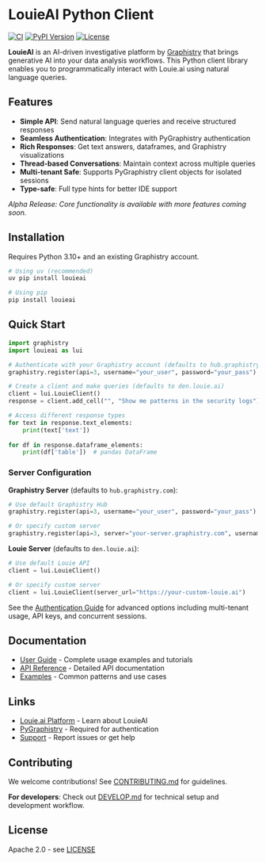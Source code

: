 # LouieAI Python Client

[![CI](https://github.com/graphistry/louie-py/actions/workflows/ci.yml/badge.svg)](https://github.com/graphistry/louie-py/actions/workflows/ci.yml)
[![PyPI Version](https://img.shields.io/pypi/v/louieai.svg)](https://pypi.org/project/louieai/)
[![License](https://img.shields.io/badge/License-Apache%202.0-blue.svg)](LICENSE)

**LouieAI** is an AI-driven investigative platform by [Graphistry](https://www.graphistry.com) that brings generative AI into your data analysis workflows. This Python client library enables you to programmatically interact with Louie.ai using natural language queries.

## Features

- **Simple API**: Send natural language queries and receive structured responses
- **Seamless Authentication**: Integrates with PyGraphistry authentication
- **Rich Responses**: Get text answers, dataframes, and Graphistry visualizations
- **Thread-based Conversations**: Maintain context across multiple queries
- **Multi-tenant Safe**: Supports PyGraphistry client objects for isolated sessions
- **Type-safe**: Full type hints for better IDE support

*Alpha Release: Core functionality is available with more features coming soon.*

## Installation

Requires Python 3.10+ and an existing Graphistry account.

```bash
# Using uv (recommended)
uv pip install louieai

# Using pip
pip install louieai
```

## Quick Start

```python
import graphistry
import louieai as lui

# Authenticate with your Graphistry account (defaults to hub.graphistry.com)
graphistry.register(api=3, username="your_user", password="your_pass")

# Create a client and make queries (defaults to den.louie.ai)
client = lui.LouieClient()
response = client.add_cell("", "Show me patterns in the security logs")

# Access different response types
for text in response.text_elements:
    print(text['text'])
    
for df in response.dataframe_elements:
    print(df['table'])  # pandas DataFrame
```

### Server Configuration

**Graphistry Server** (defaults to `hub.graphistry.com`):
```python
# Use default Graphistry Hub
graphistry.register(api=3, username="your_user", password="your_pass")

# Or specify custom server
graphistry.register(api=3, server="your-server.graphistry.com", username="your_user", password="your_pass")
```

**Louie Server** (defaults to `den.louie.ai`):
```python
# Use default Louie API
client = lui.LouieClient()

# Or specify custom server
client = lui.LouieClient(server_url="https://your-custom-louie.ai")
```

See the [Authentication Guide](https://louie-py.readthedocs.io/en/latest/authentication/) for advanced options including multi-tenant usage, API keys, and concurrent sessions.

## Documentation

- [User Guide](https://louie-py.readthedocs.io) - Complete usage examples and tutorials
- [API Reference](https://louie-py.readthedocs.io/en/latest/api/) - Detailed API documentation
- [Examples](https://louie-py.readthedocs.io/en/latest/examples/) - Common patterns and use cases

## Links

- [Louie.ai Platform](https://louie.ai) - Learn about LouieAI
- [PyGraphistry](https://github.com/graphistry/pygraphistry) - Required for authentication
- [Support](https://github.com/graphistry/louie-py/issues) - Report issues or get help

## Contributing

We welcome contributions! See [CONTRIBUTING.md](CONTRIBUTING.md) for guidelines.

**For developers**: Check out [DEVELOP.md](DEVELOP.md) for technical setup and development workflow.

## License

Apache 2.0 - see [LICENSE](LICENSE)